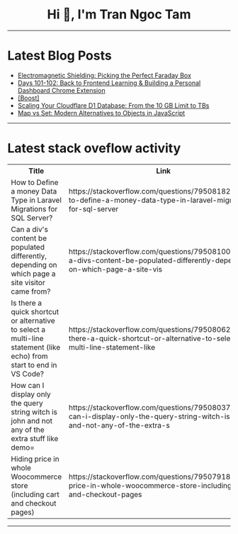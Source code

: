 <h1 align="center">Hi 👋, I'm Tran Ngoc Tam</h1>

---

# Latest Blog Posts 
<!-- BLOG-POST-LIST:START -->
- [Electromagnetic Shielding: Picking the Perfect Faraday Box](https://dev.to/rfcage761/electromagnetic-shielding-picking-the-perfect-faraday-box-5abl)
- [Days 101-102: Back to Frontend Learning &amp; Building a Personal Dashboard Chrome Extension](https://dev.to/toptech5419/days-101-102-back-to-frontend-learning-building-a-personal-dashboard-chrome-extension-5emk)
- [[Boost]](https://dev.to/devarkarr/-5dm1)
- [Scaling Your Cloudflare D1 Database: From the 10 GB Limit to TBs](https://dev.to/araldhafeeri/scaling-your-cloudflare-d1-database-from-the-10-gb-limit-to-tbs-4a16)
- [Map vs Set: Modern Alternatives to Objects in JavaScript](https://dev.to/ayako_yk/map-vs-set-modern-alternatives-to-objects-in-javascript-24a9)
<!-- BLOG-POST-LIST:END -->

---

# Latest stack oveflow activity
<table>
  <tr><th>Title</th><th>Link</th></tr>
  <!-- STACKOVERFLOW:START --><tr><td>How to Define a money Data Type in Laravel Migrations for SQL Server?</td><td>https://stackoverflow.com/questions/79508182/how-to-define-a-money-data-type-in-laravel-migrations-for-sql-server</td></tr><tr><td>Can a div&#39;s content be populated differently, depending on which page a site visitor came from?</td><td>https://stackoverflow.com/questions/79508100/can-a-divs-content-be-populated-differently-depending-on-which-page-a-site-vis</td></tr><tr><td>Is there a quick shortcut or alternative to select a multi-line statement &lpar;like echo&rpar; from start to end in VS Code?</td><td>https://stackoverflow.com/questions/79508062/is-there-a-quick-shortcut-or-alternative-to-select-a-multi-line-statement-like</td></tr><tr><td>How can I display only the query string witch is john and not any of the extra stuff like demo=</td><td>https://stackoverflow.com/questions/79508037/how-can-i-display-only-the-query-string-witch-is-john-and-not-any-of-the-extra-s</td></tr><tr><td>Hiding price in whole Woocommerce store &lpar;including cart and checkout pages&rpar;</td><td>https://stackoverflow.com/questions/79507918/hiding-price-in-whole-woocommerce-store-including-cart-and-checkout-pages</td></tr><!-- STACKOVERFLOW:END -->
</table>

---


